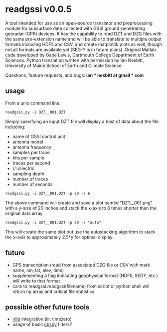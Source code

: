# readgssi v0.0.5

A tool intended for use as an open-source translator and preprocessing module for subsurface data collected with GSSI ground-penetrating georadar (GPR) devices. It has the capability to read DZT and DZG files with the same pre-extension name and will be able to translate to multiple output formats including HDF5 and CSV, and create matplotlib plots as well, though not all formats are available yet (SEG-Y is in future plans). Original Matlab code developed by Gabe Lewis, Dartmouth College Department of Earth Sciences. Python translation written with permission by Ian Nesbitt, University of Maine School of Earth and Climate Science.

Questions, feature requests, and bugs: **ian * nesbitt at gmail * com**

## usage
From a unix command line:
```
readgssi.py -i DZT__001.DZT
```
Simply specifying an input DZT file will display a host of data about the file including:
- name of GSSI control unit
- antenna model
- antenna frequency
- samples per trace
- bits per sample
- traces per second
- L1 dilectric
- sampling depth
- number of traces
- number of seconds
```
readgssi.py -i DZT__001.DZT -p 20 -s 6
```
The above command will create and save a plot named "DZT__001.png" with a y-size of 20 inches and stack the x-axis to 6 times shorter than the original data array.

```
readgssi.py -i DZT__001.DZT -p 20 -s "auto"
```
This will create the same plot but use the autostacking algorithm to stack the x-axis to approximately 2.5\*y for optimal display.

## future
- GPS transcription (read from associated DZG file or CSV with mark name, lon, lat, elev, time)
- supplementing a flag indicating geophysical format (HDF5, SEGY, etc.) will write to that format
- calls to readgssi.readgssi(filename) from script or python shell will return np array and critical file statistics

## possible other future tools
- [irlib](https://github.com/njwilson23/irlib) integration (iir, timezero)
- usage of basic [obspy](https://github.com/obspy/obspy) filters?
